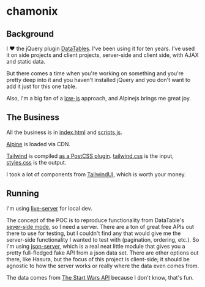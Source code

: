 # chamonix

## Background
I ❤️ the jQuery plugin [DataTables](https://datatables.net/). I've been using it for ten years. I've used it on side projects and client projects, server-side and client side, with AJAX and static data.

But there comes a time when you're working on something and you're pretty deep into it and you haven't installed jQuery and you don't want to add it just for this one table.

Also, I'm a big fan of a [low-js](https://edofic.com/posts/2022-01-28-low-js/) approach, and Alpinejs brings me great joy.

## The Business
All the business is in [index.html](https://github.com/adamtlord/chamonix/blob/main/index.html) and [scripts.js](https://github.com/adamtlord/chamonix/blob/main/scripts.js).

[Alpine](https://alpinejs.dev/) is loaded via CDN.

[Tailwind](https://tailwindcss.com/docs) is compiled [as a PostCSS plugin](https://tailwindcss.com/docs/installation/using-postcss). [tailwind.css](https://github.com/adamtlord/chamonix/blob/main/tailwind.css) is the input, [styles.css](https://github.com/adamtlord/chamonix/blob/main/styles.css) is the output.

I took a lot of components from [TailwindUI](https://tailwindui.com/), which is worth your money.

## Running
I'm using [live-server](https://github.com/tapio/live-server) for local dev.

The concept of the POC is to reproduce functionality from DataTable's [sever-side mode](https://datatables.net/manual/server-side), so I need a server. There are a ton of great free APIs out there to use for testing, but I couldn't find any that would give me the server-side functionality I wanted to test with (pagination, ordering, etc.). So I'm using [json-server](https://github.com/typicode/json-server), which is a real neat little module that gives you a pretty full-fledged fake API from a json data set. There are other options out there, like Hasura, but the focus of this project is client-side; it should be agnostic to how the server works or really where the data even comes from.

The data comes from [The Start Wars API](https://swapi.dev/) because I don't know, that's fun.
